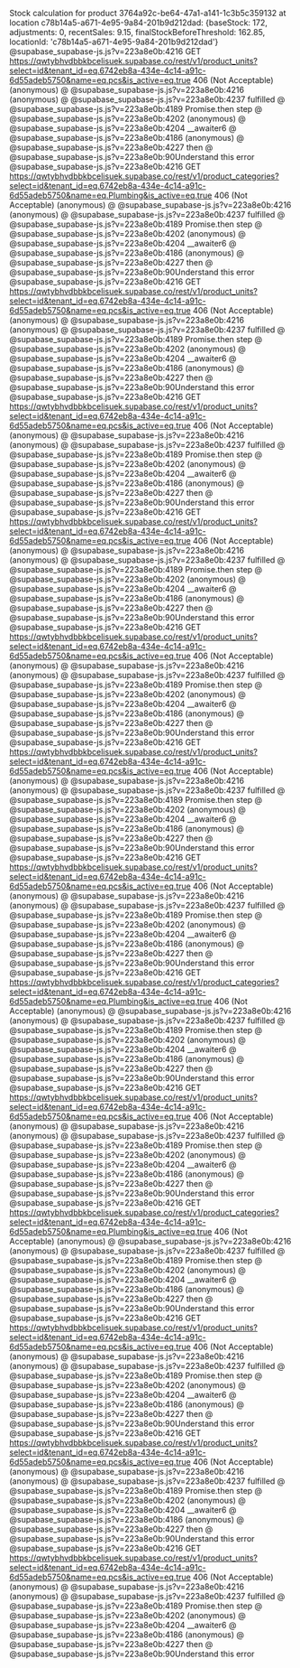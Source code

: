 Stock calculation for product 3764a92c-be64-47a1-a141-1c3b5c359132 at location c78b14a5-a671-4e95-9a84-201b9d212dad: {baseStock: 172, adjustments: 0, recentSales: 9.15, finalStockBeforeThreshold: 162.85, locationId: 'c78b14a5-a671-4e95-9a84-201b9d212dad'}
@supabase_supabase-js.js?v=223a8e0b:4216  GET https://qwtybhvdbbkbcelisuek.supabase.co/rest/v1/product_units?select=id&tenant_id=eq.6742eb8a-434e-4c14-a91c-6d55adeb5750&name=eq.pcs&is_active=eq.true 406 (Not Acceptable)
(anonymous) @ @supabase_supabase-js.js?v=223a8e0b:4216
(anonymous) @ @supabase_supabase-js.js?v=223a8e0b:4237
fulfilled @ @supabase_supabase-js.js?v=223a8e0b:4189
Promise.then
step @ @supabase_supabase-js.js?v=223a8e0b:4202
(anonymous) @ @supabase_supabase-js.js?v=223a8e0b:4204
__awaiter6 @ @supabase_supabase-js.js?v=223a8e0b:4186
(anonymous) @ @supabase_supabase-js.js?v=223a8e0b:4227
then @ @supabase_supabase-js.js?v=223a8e0b:90Understand this error
@supabase_supabase-js.js?v=223a8e0b:4216  GET https://qwtybhvdbbkbcelisuek.supabase.co/rest/v1/product_categories?select=id&tenant_id=eq.6742eb8a-434e-4c14-a91c-6d55adeb5750&name=eq.Plumbing&is_active=eq.true 406 (Not Acceptable)
(anonymous) @ @supabase_supabase-js.js?v=223a8e0b:4216
(anonymous) @ @supabase_supabase-js.js?v=223a8e0b:4237
fulfilled @ @supabase_supabase-js.js?v=223a8e0b:4189
Promise.then
step @ @supabase_supabase-js.js?v=223a8e0b:4202
(anonymous) @ @supabase_supabase-js.js?v=223a8e0b:4204
__awaiter6 @ @supabase_supabase-js.js?v=223a8e0b:4186
(anonymous) @ @supabase_supabase-js.js?v=223a8e0b:4227
then @ @supabase_supabase-js.js?v=223a8e0b:90Understand this error
@supabase_supabase-js.js?v=223a8e0b:4216  GET https://qwtybhvdbbkbcelisuek.supabase.co/rest/v1/product_units?select=id&tenant_id=eq.6742eb8a-434e-4c14-a91c-6d55adeb5750&name=eq.pcs&is_active=eq.true 406 (Not Acceptable)
(anonymous) @ @supabase_supabase-js.js?v=223a8e0b:4216
(anonymous) @ @supabase_supabase-js.js?v=223a8e0b:4237
fulfilled @ @supabase_supabase-js.js?v=223a8e0b:4189
Promise.then
step @ @supabase_supabase-js.js?v=223a8e0b:4202
(anonymous) @ @supabase_supabase-js.js?v=223a8e0b:4204
__awaiter6 @ @supabase_supabase-js.js?v=223a8e0b:4186
(anonymous) @ @supabase_supabase-js.js?v=223a8e0b:4227
then @ @supabase_supabase-js.js?v=223a8e0b:90Understand this error
@supabase_supabase-js.js?v=223a8e0b:4216  GET https://qwtybhvdbbkbcelisuek.supabase.co/rest/v1/product_units?select=id&tenant_id=eq.6742eb8a-434e-4c14-a91c-6d55adeb5750&name=eq.pcs&is_active=eq.true 406 (Not Acceptable)
(anonymous) @ @supabase_supabase-js.js?v=223a8e0b:4216
(anonymous) @ @supabase_supabase-js.js?v=223a8e0b:4237
fulfilled @ @supabase_supabase-js.js?v=223a8e0b:4189
Promise.then
step @ @supabase_supabase-js.js?v=223a8e0b:4202
(anonymous) @ @supabase_supabase-js.js?v=223a8e0b:4204
__awaiter6 @ @supabase_supabase-js.js?v=223a8e0b:4186
(anonymous) @ @supabase_supabase-js.js?v=223a8e0b:4227
then @ @supabase_supabase-js.js?v=223a8e0b:90Understand this error
@supabase_supabase-js.js?v=223a8e0b:4216  GET https://qwtybhvdbbkbcelisuek.supabase.co/rest/v1/product_units?select=id&tenant_id=eq.6742eb8a-434e-4c14-a91c-6d55adeb5750&name=eq.pcs&is_active=eq.true 406 (Not Acceptable)
(anonymous) @ @supabase_supabase-js.js?v=223a8e0b:4216
(anonymous) @ @supabase_supabase-js.js?v=223a8e0b:4237
fulfilled @ @supabase_supabase-js.js?v=223a8e0b:4189
Promise.then
step @ @supabase_supabase-js.js?v=223a8e0b:4202
(anonymous) @ @supabase_supabase-js.js?v=223a8e0b:4204
__awaiter6 @ @supabase_supabase-js.js?v=223a8e0b:4186
(anonymous) @ @supabase_supabase-js.js?v=223a8e0b:4227
then @ @supabase_supabase-js.js?v=223a8e0b:90Understand this error
@supabase_supabase-js.js?v=223a8e0b:4216  GET https://qwtybhvdbbkbcelisuek.supabase.co/rest/v1/product_units?select=id&tenant_id=eq.6742eb8a-434e-4c14-a91c-6d55adeb5750&name=eq.pcs&is_active=eq.true 406 (Not Acceptable)
(anonymous) @ @supabase_supabase-js.js?v=223a8e0b:4216
(anonymous) @ @supabase_supabase-js.js?v=223a8e0b:4237
fulfilled @ @supabase_supabase-js.js?v=223a8e0b:4189
Promise.then
step @ @supabase_supabase-js.js?v=223a8e0b:4202
(anonymous) @ @supabase_supabase-js.js?v=223a8e0b:4204
__awaiter6 @ @supabase_supabase-js.js?v=223a8e0b:4186
(anonymous) @ @supabase_supabase-js.js?v=223a8e0b:4227
then @ @supabase_supabase-js.js?v=223a8e0b:90Understand this error
@supabase_supabase-js.js?v=223a8e0b:4216  GET https://qwtybhvdbbkbcelisuek.supabase.co/rest/v1/product_units?select=id&tenant_id=eq.6742eb8a-434e-4c14-a91c-6d55adeb5750&name=eq.pcs&is_active=eq.true 406 (Not Acceptable)
(anonymous) @ @supabase_supabase-js.js?v=223a8e0b:4216
(anonymous) @ @supabase_supabase-js.js?v=223a8e0b:4237
fulfilled @ @supabase_supabase-js.js?v=223a8e0b:4189
Promise.then
step @ @supabase_supabase-js.js?v=223a8e0b:4202
(anonymous) @ @supabase_supabase-js.js?v=223a8e0b:4204
__awaiter6 @ @supabase_supabase-js.js?v=223a8e0b:4186
(anonymous) @ @supabase_supabase-js.js?v=223a8e0b:4227
then @ @supabase_supabase-js.js?v=223a8e0b:90Understand this error
@supabase_supabase-js.js?v=223a8e0b:4216  GET https://qwtybhvdbbkbcelisuek.supabase.co/rest/v1/product_units?select=id&tenant_id=eq.6742eb8a-434e-4c14-a91c-6d55adeb5750&name=eq.pcs&is_active=eq.true 406 (Not Acceptable)
(anonymous) @ @supabase_supabase-js.js?v=223a8e0b:4216
(anonymous) @ @supabase_supabase-js.js?v=223a8e0b:4237
fulfilled @ @supabase_supabase-js.js?v=223a8e0b:4189
Promise.then
step @ @supabase_supabase-js.js?v=223a8e0b:4202
(anonymous) @ @supabase_supabase-js.js?v=223a8e0b:4204
__awaiter6 @ @supabase_supabase-js.js?v=223a8e0b:4186
(anonymous) @ @supabase_supabase-js.js?v=223a8e0b:4227
then @ @supabase_supabase-js.js?v=223a8e0b:90Understand this error
@supabase_supabase-js.js?v=223a8e0b:4216  GET https://qwtybhvdbbkbcelisuek.supabase.co/rest/v1/product_categories?select=id&tenant_id=eq.6742eb8a-434e-4c14-a91c-6d55adeb5750&name=eq.Plumbing&is_active=eq.true 406 (Not Acceptable)
(anonymous) @ @supabase_supabase-js.js?v=223a8e0b:4216
(anonymous) @ @supabase_supabase-js.js?v=223a8e0b:4237
fulfilled @ @supabase_supabase-js.js?v=223a8e0b:4189
Promise.then
step @ @supabase_supabase-js.js?v=223a8e0b:4202
(anonymous) @ @supabase_supabase-js.js?v=223a8e0b:4204
__awaiter6 @ @supabase_supabase-js.js?v=223a8e0b:4186
(anonymous) @ @supabase_supabase-js.js?v=223a8e0b:4227
then @ @supabase_supabase-js.js?v=223a8e0b:90Understand this error
@supabase_supabase-js.js?v=223a8e0b:4216  GET https://qwtybhvdbbkbcelisuek.supabase.co/rest/v1/product_units?select=id&tenant_id=eq.6742eb8a-434e-4c14-a91c-6d55adeb5750&name=eq.pcs&is_active=eq.true 406 (Not Acceptable)
(anonymous) @ @supabase_supabase-js.js?v=223a8e0b:4216
(anonymous) @ @supabase_supabase-js.js?v=223a8e0b:4237
fulfilled @ @supabase_supabase-js.js?v=223a8e0b:4189
Promise.then
step @ @supabase_supabase-js.js?v=223a8e0b:4202
(anonymous) @ @supabase_supabase-js.js?v=223a8e0b:4204
__awaiter6 @ @supabase_supabase-js.js?v=223a8e0b:4186
(anonymous) @ @supabase_supabase-js.js?v=223a8e0b:4227
then @ @supabase_supabase-js.js?v=223a8e0b:90Understand this error
@supabase_supabase-js.js?v=223a8e0b:4216  GET https://qwtybhvdbbkbcelisuek.supabase.co/rest/v1/product_categories?select=id&tenant_id=eq.6742eb8a-434e-4c14-a91c-6d55adeb5750&name=eq.Plumbing&is_active=eq.true 406 (Not Acceptable)
(anonymous) @ @supabase_supabase-js.js?v=223a8e0b:4216
(anonymous) @ @supabase_supabase-js.js?v=223a8e0b:4237
fulfilled @ @supabase_supabase-js.js?v=223a8e0b:4189
Promise.then
step @ @supabase_supabase-js.js?v=223a8e0b:4202
(anonymous) @ @supabase_supabase-js.js?v=223a8e0b:4204
__awaiter6 @ @supabase_supabase-js.js?v=223a8e0b:4186
(anonymous) @ @supabase_supabase-js.js?v=223a8e0b:4227
then @ @supabase_supabase-js.js?v=223a8e0b:90Understand this error
@supabase_supabase-js.js?v=223a8e0b:4216  GET https://qwtybhvdbbkbcelisuek.supabase.co/rest/v1/product_units?select=id&tenant_id=eq.6742eb8a-434e-4c14-a91c-6d55adeb5750&name=eq.pcs&is_active=eq.true 406 (Not Acceptable)
(anonymous) @ @supabase_supabase-js.js?v=223a8e0b:4216
(anonymous) @ @supabase_supabase-js.js?v=223a8e0b:4237
fulfilled @ @supabase_supabase-js.js?v=223a8e0b:4189
Promise.then
step @ @supabase_supabase-js.js?v=223a8e0b:4202
(anonymous) @ @supabase_supabase-js.js?v=223a8e0b:4204
__awaiter6 @ @supabase_supabase-js.js?v=223a8e0b:4186
(anonymous) @ @supabase_supabase-js.js?v=223a8e0b:4227
then @ @supabase_supabase-js.js?v=223a8e0b:90Understand this error
@supabase_supabase-js.js?v=223a8e0b:4216  GET https://qwtybhvdbbkbcelisuek.supabase.co/rest/v1/product_units?select=id&tenant_id=eq.6742eb8a-434e-4c14-a91c-6d55adeb5750&name=eq.pcs&is_active=eq.true 406 (Not Acceptable)
(anonymous) @ @supabase_supabase-js.js?v=223a8e0b:4216
(anonymous) @ @supabase_supabase-js.js?v=223a8e0b:4237
fulfilled @ @supabase_supabase-js.js?v=223a8e0b:4189
Promise.then
step @ @supabase_supabase-js.js?v=223a8e0b:4202
(anonymous) @ @supabase_supabase-js.js?v=223a8e0b:4204
__awaiter6 @ @supabase_supabase-js.js?v=223a8e0b:4186
(anonymous) @ @supabase_supabase-js.js?v=223a8e0b:4227
then @ @supabase_supabase-js.js?v=223a8e0b:90Understand this error
@supabase_supabase-js.js?v=223a8e0b:4216  GET https://qwtybhvdbbkbcelisuek.supabase.co/rest/v1/product_units?select=id&tenant_id=eq.6742eb8a-434e-4c14-a91c-6d55adeb5750&name=eq.pcs&is_active=eq.true 406 (Not Acceptable)
(anonymous) @ @supabase_supabase-js.js?v=223a8e0b:4216
(anonymous) @ @supabase_supabase-js.js?v=223a8e0b:4237
fulfilled @ @supabase_supabase-js.js?v=223a8e0b:4189
Promise.then
step @ @supabase_supabase-js.js?v=223a8e0b:4202
(anonymous) @ @supabase_supabase-js.js?v=223a8e0b:4204
__awaiter6 @ @supabase_supabase-js.js?v=223a8e0b:4186
(anonymous) @ @supabase_supabase-js.js?v=223a8e0b:4227
then @ @supabase_supabase-js.js?v=223a8e0b:90Understand this error